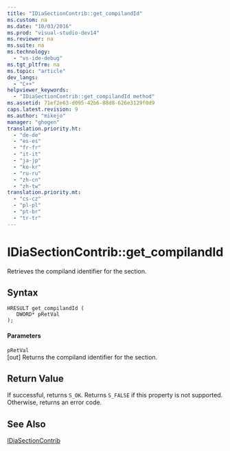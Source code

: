 ```yaml
---
title: "IDiaSectionContrib::get_compilandId"
ms.custom: na
ms.date: "10/03/2016"
ms.prod: "visual-studio-dev14"
ms.reviewer: na
ms.suite: na
ms.technology: 
  - "vs-ide-debug"
ms.tgt_pltfrm: na
ms.topic: "article"
dev_langs: 
  - "C++"
helpviewer_keywords: 
  - "IDiaSectionContrib::get_compilandId method"
ms.assetid: 71ef2e63-d095-42b6-88d8-626e3129f0d9
caps.latest.revision: 9
ms.author: "mikejo"
manager: "ghogen"
translation.priority.ht: 
  - "de-de"
  - "es-es"
  - "fr-fr"
  - "it-it"
  - "ja-jp"
  - "ko-kr"
  - "ru-ru"
  - "zh-cn"
  - "zh-tw"
translation.priority.mt: 
  - "cs-cz"
  - "pl-pl"
  - "pt-br"
  - "tr-tr"
---
```

# IDiaSectionContrib::get_compilandId
Retrieves the compiland identifier for the section.  
  
## Syntax  
  
```cpp#  
HRESULT get_compilandId (   
   DWORD* pRetVal  
);  
```  
  
#### Parameters  
 `pRetVal`  
 [out] Returns the compiland identifier for the section.  
  
## Return Value  
 If successful, returns `S_OK`. Returns `S_FALSE` if this property is not supported. Otherwise, returns an error code.  
  
## See Also  
 [IDiaSectionContrib](../VS_debugger/idiasectioncontrib.md)